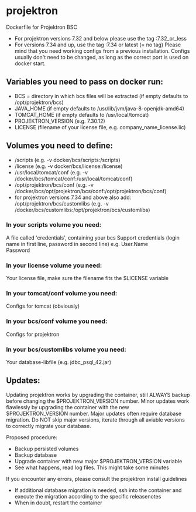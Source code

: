 # projektron
Dockerfile for Projektron BSC
- For projektron versions 7.32 and below please use the tag :7.32_or_less
- For versions 7.34 and up, use the tag :7.34 or latest (= no tag)
Please mind that you need working configs from a previous installation. Configs usually don't need to be changed, as long as the correct port is used on docker start.

## Variables you need to pass on docker run:
- BCS = directory in which bcs files will be extracted (if empty defaults to /opt/projektron/bcs)
- JAVA_HOME (if empty defaults to /usr/lib/jvm/java-8-openjdk-amd64)
- TOMCAT_HOME (if empty defaults to /usr/local/tomcat)
- PROJEKTRON_VERSION (e.g. 7.30.12)
- LICENSE (filename of your license file, e.g. company_name_license.lic)

## Volumes you need to define:
- /scripts                        (e.g. -v docker/bcs/scripts:/scripts)
- /license                        (e.g. -v docker/bcs/license:/license)
- /usr/local/tomcat/conf          (e.g. -v /docker/bcs/tomcat/conf:/usr/local/tomcat/conf)
- /opt/projektron/bcs/conf        (e.g. -v /docker/bcs/opt/projektron/bcs/conf:/opt/projektron/bcs/conf)
- for projektron versions 7.34 and above also add:
  /opt/projektron/bcs/customlibs  (e.g. -v /docker/bcs/customlibs:/opt/projektron/bcs/customlibs)

### In your scripts volume you need:
A file called 'credentials', containing your bcs Support credentials (login name in first line, password in second line)
e.g.
User.Name <br/>
Password

### In your license volume you need:
Your license file, make sure the filename fits the $LICENSE variable

### In your tomcat/conf volume you need:
Configs for tomcat (obviously)

### In your bcs/conf volume you need:
Configs for projektron

### In your bcs/customlibs volume you need:
Your database-libfile (e.g. jdbc_psql_42.jar)

## Updates:
Updating projektron works by upgrading the container, still ALWAYS backup before changing the $PROJEKTRON_VERSION number.
Minor updates work flawlessly by upgrading the container with the new $PROJEKTRON_VERSION number.
Major updates often require database migration. Do NOT skip major versions, iterate through all aviable versions to correctly migrate your database.

Proposed procedure:
- Backup persisted volumes
- Backup database
- Upgrade container with new major $PROJEKTRON_VERSION variable
- See what happens, read log files. This might take some minutes

If you encounter any errors, please consult the projektron install guidelines
- If additional database migration is needed, ssh into the container and execute the migration according to the specific releasenotes
- When in doubt, restart the container
